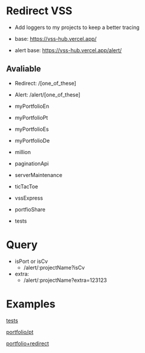 # Redirect VSS
- Add loggers to my projects to keep a better tracing

- base:        https://vss-hub.vercel.app/
- alert base:  https://vss-hub.vercel.app/alert/

## Avaliable
- Redirect:
    /[one_of_these]
- Alert:
    /alert/[one_of_these]

- myPortfolioEn
- myPortfolioPt
- myPortfolioEs
- myPortfolioDe
- million
- paginationApi
- serverMaintenance
- ticTacToe
- vssExpress
- portfioShare
- tests  

# Query
- isPort or isCv
    - /alert/:projectName?isCv
- extra:
    - /alert/:projectName?extra=123123


# Examples
[tests](https://vss-redirect.vercel.app/tests)

[portfolio/pt](https://my-portfolio-lyart-pi-90.vercel.app/pt)

[portfolio+redirect](https://vss-redirect.vercel.app/myPortfolioPt)
    
